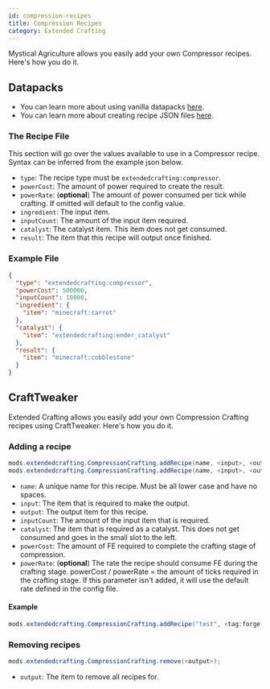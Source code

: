 ```yaml
---
id: compression-recipes
title: Compression Recipes
category: Extended Crafting
---
```


Mystical Agriculture allows you easily add your own Compressor recipes. Here's how you do it.

## Datapacks

<alert title="Prerequisites">
  <ul>
    <li>
      You can learn more about using vanilla datapacks <a href="https://minecraft.gamepedia.com/Data_pack">here</a>.
    </li>
    <li>
      You can learn more about creating recipe JSON files <a href="https://minecraft.gamepedia.com/Recipe">here</a>.
    </li>
  </ul>
</alert>

### The Recipe File
This section will go over the values available to use in a Compressor recipe. Syntax can be inferred from the example json below.
- `type`: The recipe type must be `extendedcrafting:compressor`.
- `powerCost`: The amount of power required to create the result.
- `powerRate`: (**optional**) The amount of power consumed per tick while crafting. If omitted will default to the config value.
- `ingredient`: The input item.
- `inputCount`: The amount of the input item required.
- `catalyst`: The catalyst item. This item does not get consumed.
- `result`: The item that this recipe will output once finished.

### Example File
```json
{
  "type": "extendedcrafting:compressor",
  "powerCost": 500000,
  "inputCount": 10000,
  "ingredient": {
    "item": "minecraft:carrot"
  },
  "catalyst": {
    "item": "extendedcrafting:ender_catalyst"
  },
  "result": {
    "item": "minecraft:cobblestone"
  }
}
```

## CraftTweaker

Extended Crafting allows you easily add your own Compression Crafting recipes using CraftTweaker. Here's how you do it.

### Adding a recipe
```java
mods.extendedcrafting.CompressionCrafting.addRecipe(name, <input>, <output>, inputCount, <catalyst>, powerCost);    
mods.extendedcrafting.CompressionCrafting.addRecipe(name, <input>, <output>, inputCount, <catalyst>, powerCost, powerRate);
```

- `name`: A unique name for this recipe. Must be all lower case and have no spaces.
- `input`: The item that is required to make the output.
- `output`: The output item for this recipe.
- `inputCount`: The amount of the input item that is required.
- `catalyst`: The item that is required as a catalyst. This does not get consumed and goes in the small slot to the left.
- `powerCost`: The amount of FE required to complete the crafting stage of compression.
- `powerRate`: (**optional**) The rate the recipe should consume FE during the crafting stage. powerCost / powerRate = the amount of ticks required in the crafting stage. If this parameter isn't added, it will use the default rate defined in the config file.

#### Example
```java
mods.extendedcrafting.CompressionCrafting.addRecipe("test", <tag:forge:ingots/iron>, <item:minecraft:apple>, 50000, <tag:forge:ingots/gold>, 2000000, 200);
```

### Removing recipes
```java
mods.extendedcrafting.CompressionCrafting.remove(<output>);
```

- `output`: The item to remove all recipes for.
